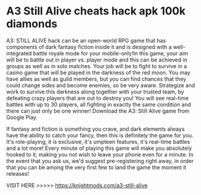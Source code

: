 # A3 Still Alive cheats hack apk 100k diamonds

A3: STILL ALIVE hack can be an open-world RPG game that has components of dark fantasy fiction inside it and is designed with a well-integrated battle royale mode for your mobile-only!In this game, your aim will be to battle out in player vs. player mode and this can be achieved in groups as well as in solo matches. Your job will be to fight to survive in a casino game that will be played in the darkness of the red moon. You may have allies as well as guild members, but you can find chances that they could change sides and become enemies, so be very aware. Strategize and work to survive this darkness along together with your trusted team, by defeating crazy players that are out to destroy you! You will see real-time battles with up to 30 players, all fighting in exactly the same condition and there can just only be one winner! Download the A3: Still Alive game from Google Play.
 
If fantasy and fiction is something you crave, and dark elements always have the ability to catch your fancy, then this is definitely the game for you. It's role-playing, it is exclusive, it's umpteen features, it's real-time battles and a lot more! Every minute of playing this game will make you absolutely hooked to it, making you not wish to leave your phone even for a minute. In the event that you ask us, we'd suggest pre-registering right away, in order that you can be among the very first few to land the game the moment it releases!

VISIT HERE >>>>> https://knightmods.com/a3-still-alive
